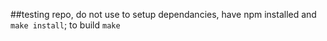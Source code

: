 ##testing repo, do not use
to setup dependancies, have npm installed and ```make install```; to build ```make```
